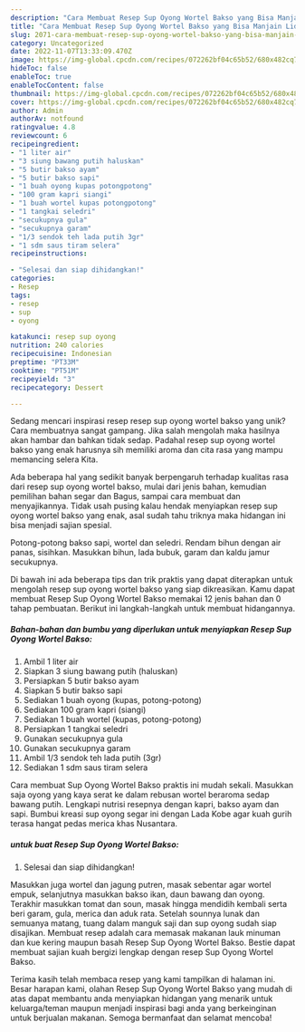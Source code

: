 ```yaml
---
description: "Cara Membuat Resep Sup Oyong Wortel Bakso yang Bisa Manjain Lidah"
title: "Cara Membuat Resep Sup Oyong Wortel Bakso yang Bisa Manjain Lidah"
slug: 2071-cara-membuat-resep-sup-oyong-wortel-bakso-yang-bisa-manjain-lidah
category: Uncategorized
date: 2022-11-07T13:33:09.470Z
image: https://img-global.cpcdn.com/recipes/072262bf04c65b52/680x482cq70/resep-sup-oyong-wortel-bakso-foto-resep-utama.jpg
hideToc: false
enableToc: true
enableTocContent: false
thumbnail: https://img-global.cpcdn.com/recipes/072262bf04c65b52/680x482cq70/resep-sup-oyong-wortel-bakso-foto-resep-utama.jpg
cover: https://img-global.cpcdn.com/recipes/072262bf04c65b52/680x482cq70/resep-sup-oyong-wortel-bakso-foto-resep-utama.jpg
author: Admin
authorAv: notfound
ratingvalue: 4.8
reviewcount: 6
recipeingredient:
- "1 liter air"
- "3 siung bawang putih haluskan"
- "5 butir bakso ayam"
- "5 butir bakso sapi"
- "1 buah oyong kupas potongpotong"
- "100 gram kapri siangi"
- "1 buah wortel kupas potongpotong"
- "1 tangkai seledri"
- "secukupnya gula"
- "secukupnya garam"
- "1/3 sendok teh lada putih 3gr"
- "1 sdm saus tiram selera"
recipeinstructions:

- "Selesai dan siap dihidangkan!"
categories:
- Resep
tags:
- resep
- sup
- oyong

katakunci: resep sup oyong 
nutrition: 240 calories
recipecuisine: Indonesian
preptime: "PT33M"
cooktime: "PT51M"
recipeyield: "3"
recipecategory: Dessert

---
```





Sedang mencari inspirasi resep resep sup oyong wortel bakso yang unik? Cara membuatnya sangat gampang. Jika salah mengolah maka hasilnya akan hambar dan bahkan tidak sedap. Padahal resep sup oyong wortel bakso yang enak harusnya sih memiliki aroma dan cita rasa yang mampu memancing selera Kita.





Ada beberapa hal yang sedikit banyak berpengaruh terhadap kualitas rasa dari resep sup oyong wortel bakso, mulai dari jenis bahan, kemudian pemilihan bahan segar dan Bagus, sampai cara membuat dan menyajikannya. Tidak usah pusing kalau hendak menyiapkan resep sup oyong wortel bakso yang enak,      asal sudah tahu triknya maka hidangan ini bisa menjadi sajian spesial.














Potong-potong bakso sapi, wortel dan seledri. Rendam bihun dengan air panas, sisihkan. Masukkan bihun, lada bubuk, garam dan kaldu jamur secukupnya.






Di bawah ini ada beberapa tips dan trik praktis yang dapat diterapkan untuk mengolah resep sup oyong wortel bakso yang siap dikreasikan. Kamu dapat membuat Resep Sup Oyong Wortel Bakso memakai 12 jenis bahan dan 0 tahap pembuatan. Berikut ini langkah-langkah untuk membuat hidangannya.

<!--inarticleads1-->

##### Bahan-bahan dan bumbu yang diperlukan untuk menyiapkan Resep Sup Oyong Wortel Bakso:

1. Ambil 1 liter air
1. Siapkan 3 siung bawang putih (haluskan)
1. Persiapkan 5 butir bakso ayam
1. Siapkan 5 butir bakso sapi
1. Sediakan 1 buah oyong (kupas, potong-potong)
1. Sediakan 100 gram kapri (siangi)
1. Sediakan 1 buah wortel (kupas, potong-potong)
1. Persiapkan 1 tangkai seledri
1. Gunakan secukupnya gula
1. Gunakan secukupnya garam
1. Ambil 1/3 sendok teh lada putih (3gr)
1. Sediakan 1 sdm saus tiram selera


Cara membuat Sup Oyong Wortel Bakso praktis ini mudah sekali. Masukkan saja oyong yang kaya serat ke dalam rebusan wortel beraroma sedap bawang putih. Lengkapi nutrisi resepnya dengan kapri, bakso ayam dan sapi. Bumbui kreasi sup oyong segar ini dengan Lada Kobe agar kuah gurih terasa hangat pedas merica khas Nusantara. 

<!--inarticleads2-->

#####  untuk buat Resep Sup Oyong Wortel Bakso:


1. Selesai dan siap dihidangkan!

Masukkan juga wortel dan jagung putren, masak sebentar agar wortel empuk, selanjutnya masukkan bakso ikan, daun bawang dan oyong. Terakhir masukkan tomat dan soun, masak hingga mendidih kembali serta beri garam, gula, merica dan aduk rata. Setelah sounnya lunak dan semuanya matang, tuang dalam manguk saji dan sup oyong sudah siap disajikan. Membuat resep adalah cara memasak makanan lauk minuman dan kue kering maupun basah Resep Sup Oyong Wortel Bakso. Bestie dapat membuat sajian kuah bergizi lengkap dengan resep Sup Oyong Wortel Bakso. 

Terima kasih telah membaca resep yang kami tampilkan di halaman ini. Besar harapan kami, olahan Resep Sup Oyong Wortel Bakso yang mudah di atas dapat membantu anda menyiapkan hidangan yang menarik untuk keluarga/teman maupun menjadi inspirasi bagi anda yang berkeinginan untuk berjualan makanan. Semoga bermanfaat dan selamat mencoba!
